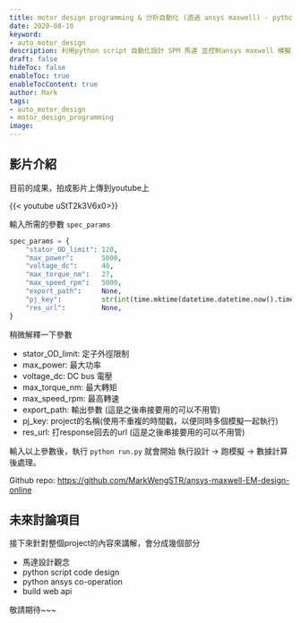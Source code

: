```yaml
---
title: motor design programming & 分析自動化 (透過 ansys maxwell) - python script 自動化設計 demo
date: 2020-08-10
keyword:
- auto_motor_design
description: 利用python script 自動化設計 SPM 馬達 並控制ansys maxwell 模擬。
draft: false
hideToc: false
enableToc: true
enableTocContent: true
author: Mark
tags:
- auto_motor_design
- motor_design_programming
image:
---
```


## 影片介紹

目前的成果，拍成影片上傳到youtube上

 {{< youtube uStT2k3V6x0>}}



輸入所需的參數 `spec_params`

```python
spec_params = {
    "stator_OD_limit": 120,
    "max_power":       5000,
    "voltage_dc":      48,
    "max_torque_nm":   27,
    "max_speed_rpm":   5000,
    "export_path":     None,
    "pj_key":          str(int(time.mktime(datetime.datetime.now().timetuple()))),
    "res_url":         None,
}

```

稍微解釋一下參數

- stator_OD_limit: 定子外徑限制
- max_power: 最大功率
- voltage_dc: DC bus 電壓
- max_torque_nm: 最大轉矩
- max_speed_rpm: 最高轉速
- export_path: 輸出參數 (這是之後串接要用的可以不用管)
- pj_key: project的名稱(使用不重複的時間戳，以便同時多個模擬一起執行)
- res_url: 打response回去的url (這是之後串接要用的可以不用管)

輸入以上參數後，執行 `python run.py` 就會開始 執行設計 -> 跑模擬 -> 數據計算後處理。

Github repo: https://github.com/MarkWengSTR/ansys-maxwell-EM-design-online

## 未來討論項目

接下來針對整個project的內容來講解，會分成幾個部分

- 馬達設計觀念
- python script code design
- python ansys co-operation
- build web api

敬請期待~~~



